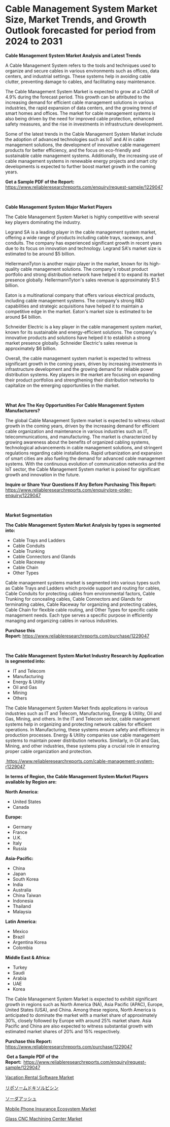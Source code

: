 <p><h1>Cable Management System Market Size, Market Trends, and Growth Outlook forecasted for period from 2024 to 2031</h1></p><p><strong>Cable Management System Market Analysis and Latest Trends</strong></p>
<p><p>A Cable Management System refers to the tools and techniques used to organize and secure cables in various environments such as offices, data centers, and industrial settings. These systems help in avoiding cable clutter, preventing damage to cables, and facilitating easy maintenance.</p><p>The Cable Management System Market is expected to grow at a CAGR of 4.9% during the forecast period. This growth can be attributed to the increasing demand for efficient cable management solutions in various industries, the rapid expansion of data centers, and the growing trend of smart homes and offices. The market for cable management systems is also being driven by the need for improved cable protection, enhanced safety measures, and the rise in investments in infrastructure development.</p><p>Some of the latest trends in the Cable Management System Market include the adoption of advanced technologies such as IoT and AI in cable management solutions, the development of innovative cable management products for better efficiency, and the focus on eco-friendly and sustainable cable management systems. Additionally, the increasing use of cable management systems in renewable energy projects and smart city developments is expected to further boost market growth in the coming years.</p></p>
<p><strong>Get a Sample PDF of the Report:&nbsp;</strong> <a href="https://www.reliableresearchreports.com/enquiry/request-sample/1229047">https://www.reliableresearchreports.com/enquiry/request-sample/1229047</a></p>
<p>&nbsp;</p>
<p><strong>Cable Management System Major Market Players</strong></p>
<p><p>The Cable Management System Market is highly competitive with several key players dominating the industry. </p><p>Legrand SA is a leading player in the cable management system market, offering a wide range of products including cable trays, raceways, and conduits. The company has experienced significant growth in recent years due to its focus on innovation and technology. Legrand SA's market size is estimated to be around $5 billion.</p><p>HellermannTyton is another major player in the market, known for its high-quality cable management solutions. The company's robust product portfolio and strong distribution network have helped it to expand its market presence globally. HellermannTyton's sales revenue is approximately $1.5 billion.</p><p>Eaton is a multinational company that offers various electrical products, including cable management systems. The company's strong R&D capabilities and strategic acquisitions have helped it to maintain a competitive edge in the market. Eaton's market size is estimated to be around $4 billion.</p><p>Schneider Electric is a key player in the cable management system market, known for its sustainable and energy-efficient solutions. The company's innovative products and solutions have helped it to establish a strong market presence globally. Schneider Electric's sales revenue is approximately $6 billion.</p><p>Overall, the cable management system market is expected to witness significant growth in the coming years, driven by increasing investments in infrastructure development and the growing demand for reliable power distribution systems. Key players in the market are focusing on expanding their product portfolios and strengthening their distribution networks to capitalize on the emerging opportunities in the market.</p></p>
<p>&nbsp;</p>
<p><strong>What Are The Key Opportunities For Cable Management System Manufacturers?</strong></p>
<p><p>The global Cable Management System market is expected to witness robust growth in the coming years, driven by the increasing demand for efficient cable organization and maintenance in various industries such as IT, telecommunications, and manufacturing. The market is characterized by growing awareness about the benefits of organized cabling systems, technological advancements in cable management solutions, and stringent regulations regarding cable installations. Rapid urbanization and expansion of smart cities are also fueling the demand for advanced cable management systems. With the continuous evolution of communication networks and the IoT sector, the Cable Management System market is poised for significant growth and innovation in the future.</p></p>
<p><strong>Inquire or Share Your Questions If Any Before Purchasing This Report:</strong> <a href="https://www.reliableresearchreports.com/enquiry/pre-order-enquiry/1229047">https://www.reliableresearchreports.com/enquiry/pre-order-enquiry/1229047</a></p>
<p>&nbsp;</p>
<p><strong>Market Segmentation</strong></p>
<p><strong>The Cable Management System Market Analysis by types is segmented into:</strong></p>
<p><ul><li>Cable Trays and Ladders</li><li>Cable Conduits</li><li>Cable Trunking</li><li>Cable Connectors and Glands</li><li>Cable Raceway</li><li>Cable Chain</li><li>Other Types</li></ul></p>
<p><p>Cable management systems market is segmented into various types such as Cable Trays and Ladders which provide support and routing for cables, Cable Conduits for protecting cables from environmental factors, Cable Trunking for concealing cables, Cable Connectors and Glands for terminating cables, Cable Raceway for organizing and protecting cables, Cable Chain for flexible cable routing, and Other Types for specific cable management needs. Each type serves a specific purpose in efficiently managing and organizing cables in various industries.</p></p>
<p><strong>Purchase this Report:&nbsp;</strong><a href="https://www.reliableresearchreports.com/purchase/1229047">https://www.reliableresearchreports.com/purchase/1229047</a></p>
<p>&nbsp;</p>
<p><strong>The Cable Management System Market Industry Research by Application is segmented into:</strong></p>
<p><ul><li>IT and Telecom</li><li>Manufacturing</li><li>Energy & Utility</li><li>Oil and Gas</li><li>Mining</li><li>Others</li></ul></p>
<p><p>The Cable Management System Market finds applications in various industries such as IT and Telecom, Manufacturing, Energy & Utility, Oil and Gas, Mining, and others. In the IT and Telecom sector, cable management systems help in organizing and protecting network cables for efficient operations. In Manufacturing, these systems ensure safety and efficiency in production processes. Energy & Utility companies use cable management systems to maintain power distribution networks. Similarly, in Oil and Gas, Mining, and other industries, these systems play a crucial role in ensuring proper cable organization and protection.</p></p>
<p><a href="https://www.reliableresearchreports.com/cable-management-system-r1229047">&nbsp;https://www.reliableresearchreports.com/cable-management-system-r1229047</a></p>
<p><strong>In terms of Region, the Cable Management System Market Players available by Region are:</strong></p>
<p>
    <p> <strong> North America: </strong>
        <ul>
            <li>United States</li>
            <li>Canada</li>
        </ul>
        </p> 
    <p> <strong> Europe: </strong>
        <ul>
            <li>Germany</li>
            <li>France</li>
            <li>U.K.</li>
            <li>Italy</li>
            <li>Russia</li>
        </ul>
        </p> 
    <p> <strong> Asia-Pacific: </strong>
        <ul>
            <li>China</li>
            <li>Japan</li>
            <li>South Korea</li>
            <li>India</li>
            <li>Australia</li>
            <li>China Taiwan</li>
            <li>Indonesia</li>
            <li>Thailand</li>
            <li>Malaysia</li>
        </ul>
        </p> 
    <p> <strong> Latin America: </strong>
        <ul>
            <li>Mexico</li>
            <li>Brazil</li>
            <li>Argentina Korea</li>
            <li>Colombia</li>
        </ul>
        </p> 
    <p> <strong> Middle East & Africa: </strong>
        <ul>
            <li>Turkey</li>
            <li>Saudi</li>
            <li>Arabia</li>
            <li>UAE</li>
            <li>Korea</li>
        </ul>
    </p>
    </p>
<p><p>The Cable Management System Market is expected to exhibit significant growth in regions such as North America (NA), Asia Pacific (APAC), Europe, United States (USA), and China. Among these regions, North America is anticipated to dominate the market with a market share of approximately 30%, closely followed by Europe with around 25% market share. Asia Pacific and China are also expected to witness substantial growth with estimated market shares of 20% and 15% respectively.</p></p>
<p><strong>Purchase this Report: </strong><a href="https://www.reliableresearchreports.com/purchase/1229047">https://www.reliableresearchreports.com/purchase/1229047</a></p>
<p>&nbsp;<strong>Get a Sample PDF of the Report:&nbsp;&nbsp;</strong><a href="https://www.reliableresearchreports.com/enquiry/request-sample/1229047">https://www.reliableresearchreports.com/enquiry/request-sample/1229047</a></p>
<p><strong></strong></p>
<p><p><a href="https://github.com/Glendatilghmankmgz0rbhwpy/Market-Research-Report-List-2/blob/main/vacation-rental-software-market.md">Vacation Rental Software Market</a></p><p><a href="https://github.com/RudySimonis2023/Market-Research-Report-List-1/blob/main/264847959974.md">リポソームドキソルビシン</a></p><p><a href="https://github.com/mm14022023/Market-Research-Report-List-1/blob/main/559988259973.md">ソーダアッシュ</a></p><p><a href="https://github.com/DeonteStanton2023/Market-Research-Report-List-1/blob/main/mobile-phone-insurance-ecosystem-market.md">Mobile Phone Insurance Ecosystem Market</a></p><p><a href="https://www.linkedin.com/pulse/glass-cnc-machining-center-market-research-report-forecasted-l3ffe">Glass CNC Machining Center Market</a></p></p>